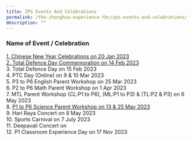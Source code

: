 ```yaml
---
title: ZPS Events And Celebrations
permalink: /the-zhonghua-experience-tbc/zps-events-and-celebrations/
description: ""
---
```

### **Name of Event / Celebration**

[1. Chinese New Year Celebrations on 20 Jan 2023](https://cms.isomer.gov.sg/sites/moe-zhonghuapri/folders/list-of-zps-events/editPage/1%20Chinese%20New%20Year%20Celebrations.md)
<br>[2. Total Defence Day Commemoration on 14 Feb 2023](https://cms.isomer.gov.sg/sites/moe-zhonghuapri/folders/list-of-zps-events/editPage/2%20Total%20Defence%20Day%20Commemoration.md)
<br>3. Total Defence Day on 15 Feb 2023
<br>4. PTC Day (Online) on 9 &amp; 10 Mar 2023
<br>5. P3 to P6 English Parent Workshop on 25 Mar 2023
<br>6. P2 to P6 Math Parent Workshop on 1 Apr 2023
<br>7. MTL Parent Workshop (CL:P1 to P6), (ML:P1 to P3) &amp; (TL:P2 &amp; P3) on 6 May 2023
<br>8. [P1 to P6 Science Parent Workshop on 13 &amp; 25 May 2023](https://cms.isomer.gov.sg/sites/moe-zhonghuapri/folders/list-of-zps-events/editPage/8%20P1%20to%20P6%20Parent%20Child%20Teacher%20Conference.md)
<br>9. Hari Raya Concert on 8 May 2023
<br>10. Sports Carnival on 7 July 2023
<br>11. Deepavali Concert on
<br>12. P1 Classroom Experience Day on 17 Nov 2023